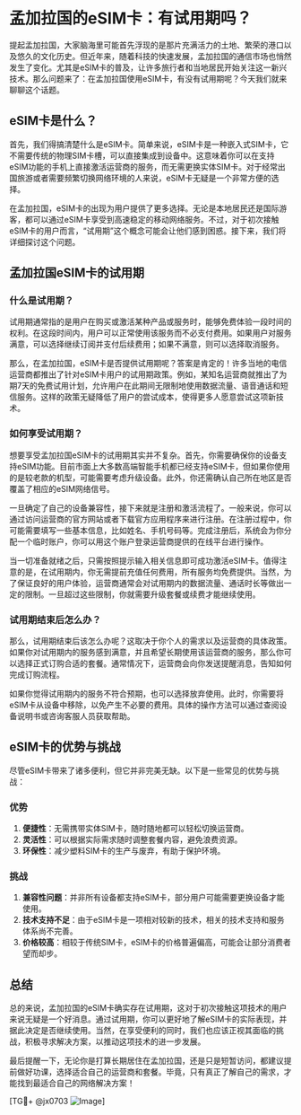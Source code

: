 # 孟加拉国的eSIM卡：有试用期吗？

提起孟加拉国，大家脑海里可能首先浮现的是那片充满活力的土地、繁荣的港口以及悠久的文化历史。但近年来，随着科技的快速发展，孟加拉国的通信市场也悄然发生了变化。尤其是eSIM卡的普及，让许多旅行者和当地居民开始关注这一新兴技术。那么问题来了：在孟加拉国使用eSIM卡，有没有试用期呢？今天我们就来聊聊这个话题。

## eSIM卡是什么？

首先，我们得搞清楚什么是eSIM卡。简单来说，eSIM卡是一种嵌入式SIM卡，它不需要传统的物理SIM卡槽，可以直接集成到设备中。这意味着你可以在支持eSIM功能的手机上直接激活运营商的服务，而无需更换实体SIM卡。对于经常出国旅游或者需要频繁切换网络环境的人来说，eSIM卡无疑是一个非常方便的选择。

在孟加拉国，eSIM卡的出现为用户提供了更多选择。无论是本地居民还是国际游客，都可以通过eSIM卡享受到高速稳定的移动网络服务。不过，对于初次接触eSIM卡的用户而言，“试用期”这个概念可能会让他们感到困惑。接下来，我们将详细探讨这个问题。

## 孟加拉国eSIM卡的试用期

### 什么是试用期？

试用期通常指的是用户在购买或激活某种产品或服务时，能够免费体验一段时间的权利。在这段时间内，用户可以正常使用该服务而不必支付费用。如果用户对服务满意，可以选择继续订阅并支付后续费用；如果不满意，则可以选择取消服务。

那么，在孟加拉国，eSIM卡是否提供试用期呢？答案是肯定的！许多当地的电信运营商都推出了针对eSIM卡用户的试用期政策。例如，某知名运营商就推出了为期7天的免费试用计划，允许用户在此期间无限制地使用数据流量、语音通话和短信服务。这样的政策无疑降低了用户的尝试成本，使得更多人愿意尝试这项新技术。

### 如何享受试用期？

想要享受孟加拉国eSIM卡的试用期其实并不复杂。首先，你需要确保你的设备支持eSIM功能。目前市面上大多数高端智能手机都已经支持eSIM卡，但如果你使用的是较老款的机型，可能需要考虑升级设备。此外，你还需确认自己所在地区是否覆盖了相应的eSIM网络信号。

一旦确定了自己的设备兼容性，接下来就是注册和激活流程了。一般来说，你可以通过访问运营商的官方网站或者下载官方应用程序来进行注册。在注册过程中，你可能需要填写一些基本信息，比如姓名、手机号码等。完成注册后，系统会为你分配一个临时账户，你可以用这个账户登录运营商提供的在线平台进行操作。

当一切准备就绪之后，只需按照提示输入相关信息即可成功激活eSIM卡。值得注意的是，在试用期内，你无需提前充值任何费用，所有服务均免费提供。当然，为了保证良好的用户体验，运营商通常会对试用期内的数据流量、通话时长等做出一定的限制。一旦超过这些限制，你就需要升级套餐或续费才能继续使用。

### 试用期结束后怎么办？

那么，试用期结束后该怎么办呢？这取决于你个人的需求以及运营商的具体政策。如果你对试用期内的服务感到满意，并且希望长期使用该运营商的服务，那么你可以选择正式订购合适的套餐。通常情况下，运营商会向你发送提醒消息，告知如何完成订购流程。

如果你觉得试用期内的服务不符合预期，也可以选择放弃使用。此时，你需要将eSIM卡从设备中移除，以免产生不必要的费用。具体的操作方法可以通过查阅设备说明书或咨询客服人员获取帮助。

## eSIM卡的优势与挑战

尽管eSIM卡带来了诸多便利，但它并非完美无缺。以下是一些常见的优势与挑战：

### 优势

1. **便捷性**：无需携带实体SIM卡，随时随地都可以轻松切换运营商。
2. **灵活性**：可以根据实际需求随时调整套餐内容，避免浪费资源。
3. **环保性**：减少塑料SIM卡的生产与废弃，有助于保护环境。

### 挑战

1. **兼容性问题**：并非所有设备都支持eSIM卡，部分用户可能需要更换设备才能使用。
2. **技术支持不足**：由于eSIM卡是一项相对较新的技术，相关的技术支持和服务体系尚不完善。
3. **价格较高**：相较于传统SIM卡，eSIM卡的价格普遍偏高，可能会让部分消费者望而却步。

## 总结

总的来说，孟加拉国的eSIM卡确实存在试用期，这对于初次接触这项技术的用户来说无疑是一个好消息。通过试用期，你可以更好地了解eSIM卡的实际表现，并据此决定是否继续使用。当然，在享受便利的同时，我们也应该正视其面临的挑战，积极寻求解决方案，以推动这项技术的进一步发展。

最后提醒一下，无论你是打算长期居住在孟加拉国，还是只是短暂访问，都建议提前做好功课，选择适合自己的运营商和套餐。毕竟，只有真正了解自己的需求，才能找到最适合自己的网络解决方案！

[TG💪+ @jx0703 ![Image](https://github.com/user-attachments/assets/dbca1d08-cadb-493c-b0ec-ad6f7a83f270)]